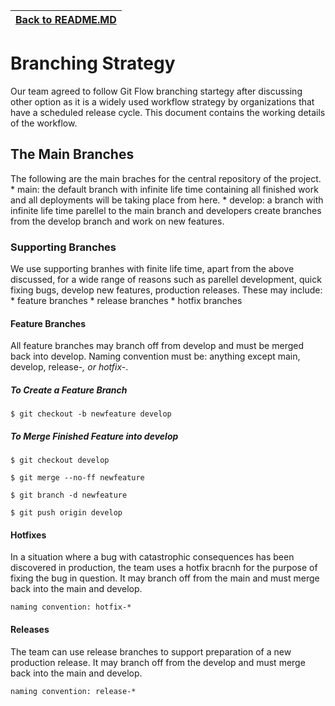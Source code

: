 | [Back to README.MD](../README.md)
| ---------------------------------------------------- |

# Branching Strategy
Our team agreed to follow Git Flow branching startegy after discussing other option as it is a widely used workflow strategy by organizations that have a scheduled release cycle. This document contains the working details of the workflow.

## The Main Branches
The following are the main braches for the central repository of the project.
    * main: the default branch with infinite life time containing all finished work and all deployments will be taking place from here.
    * develop: a branch with infinite life time parellel to the main branch and developers create branches from the develop branch and work on new features. 
### Supporting Branches
We use supporting branhes with finite life time, apart from the above discussed, for a wide range of reasons such as parellel development, quick fixing bugs, develop new features, production releases. These may include:
    * feature branches
    * release branches
    * hotfix branches

#### Feature Branches
All feature branches may branch off from develop and must be merged back into develop. Naming convention must be: anything except main, develop, release-*, or hotfix-*.

##### To Create a Feature Branch
    $ git checkout -b newfeature develop

##### To Merge Finished Feature into develop
    $ git checkout develop
    
    $ git merge --no-ff newfeature
    
    $ git branch -d newfeature
    
    $ git push origin develop

#### Hotfixes 
In a situation where a bug with catastrophic consequences has been discovered in production, the team uses a hotfix bracnh for the purpose of fixing the bug in question. It may branch off from the main and must merge back into the main and develop.

    naming convention: hotfix-*

#### Releases
The team can use release branches to support preparation of a new production release. It may branch off from the develop and must merge back into the main and develop. 

    naming convention: release-*




